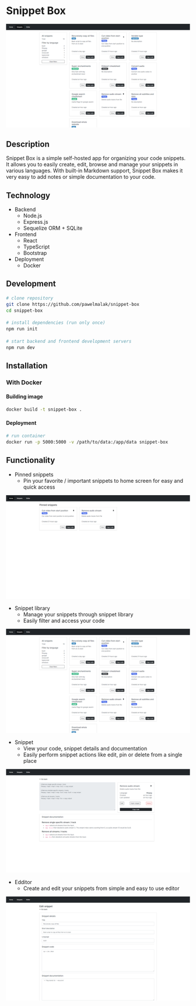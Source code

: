 # Snippet Box

![Snippet library screenshot](./.github/img/snippets.png)

## Description

Snippet Box is a simple self-hosted app for organizing your code snippets. It allows you to easily create, edit, browse and manage your snippets in various languages. With built-in Markdown support, Snippet Box makes it very easy to add notes or simple documentation to your code.

## Technology

- Backend
  - Node.js
  - Express.js
  - Sequelize ORM + SQLite
- Frontend
  - React
  - TypeScript
  - Bootstrap
- Deployment
  - Docker

## Development

```sh
# clone repository
git clone https://github.com/pawelmalak/snippet-box
cd snippet-box

# install dependencies (run only once)
npm run init

# start backend and frontend development servers
npm run dev
```

## Installation

### With Docker

#### Building image

```sh
docker build -t snippet-box .
```

#### Deployment

```sh
# run container
docker run -p 5000:5000 -v /path/to/data:/app/data snippet-box
```

## Functionality

- Pinned snippets
  - Pin your favorite / important snippets to home screen for easy and quick access

![Homescreen screenshot](./.github/img/home.png)

- Snippet library
  - Manage your snippets through snippet library
  - Easily filter and access your code

![Snippet library screenshot](./.github/img/snippets.png)

- Snippet
  - View your code, snippet details and documentation
  - Easily perform snippet actions like edit, pin or delete from a single place

![Snippet screenshot](./.github/img/snippet.png)

- Edditor
  - Create and edit your snippets from simple and easy to use editor

![Editor screenshot](./.github/img/editor.png)
